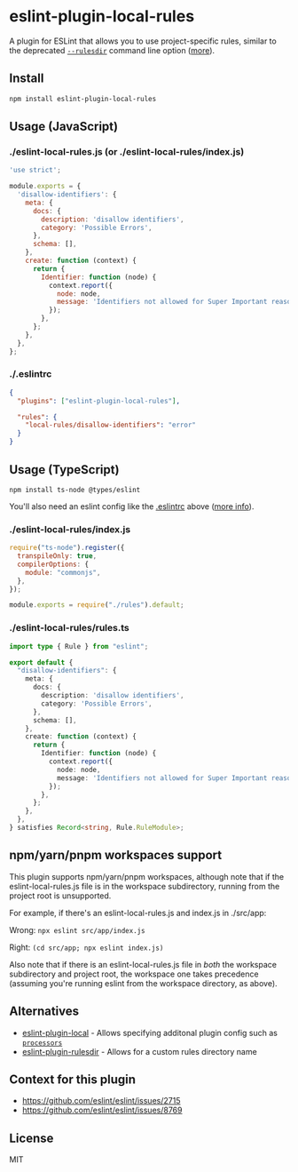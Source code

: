 # eslint-plugin-local-rules

A plugin for ESLint that allows you to use project-specific rules, similar to the deprecated [`--rulesdir`](http://eslint.org/docs/user-guide/command-line-interface#--rulesdir) command line option ([more](http://eslint.org/docs/developer-guide/working-with-rules#runtime-rules)).

## Install

```sh
npm install eslint-plugin-local-rules
```

<h2 id="usage">Usage (JavaScript)</h3>

### ./eslint-local-rules.js (or ./eslint-local-rules/index.js)

```javascript
'use strict';

module.exports = {
  'disallow-identifiers': {
    meta: {
      docs: {
        description: 'disallow identifiers',
        category: 'Possible Errors',
      },
      schema: [],
    },
    create: function (context) {
      return {
        Identifier: function (node) {
          context.report({
            node: node,
            message: 'Identifiers not allowed for Super Important reasons.',
          });
        },
      };
    },
  },
};
```

### ./.eslintrc

```json
{
  "plugins": ["eslint-plugin-local-rules"],

  "rules": {
    "local-rules/disallow-identifiers": "error"
  }
}
```

## Usage (TypeScript)

```
npm install ts-node @types/eslint
```

You'll also need an eslint config like the [.eslintrc](#eslintrc) above ([more info](https://eslint.org/docs/latest/use/configure/configuration-files)).

### ./eslint-local-rules/index.js

```javascript
require("ts-node").register({
  transpileOnly: true,
  compilerOptions: {
    module: "commonjs",
  },
});

module.exports = require("./rules").default;
```

### ./eslint-local-rules/rules.ts

```typescript
import type { Rule } from "eslint";

export default {
  "disallow-identifiers": {
    meta: {
      docs: {
        description: 'disallow identifiers',
        category: 'Possible Errors',
      },
      schema: [],
    },
    create: function (context) {
      return {
        Identifier: function (node) {
          context.report({
            node: node,
            message: 'Identifiers not allowed for Super Important reasons.',
          });
        },
      };
    },
  },
} satisfies Record<string, Rule.RuleModule>;
```

## npm/yarn/pnpm workspaces support

This plugin supports npm/yarn/pnpm workspaces, although note that if the eslint-local-rules.js file is in the workspace subdirectory, running from the project root is unsupported.

For example, if there's an eslint-local-rules.js and index.js in ./src/app:

Wrong: `npx eslint src/app/index.js`

Right: `(cd src/app; npx eslint index.js)`

Also note that if there is an eslint-local-rules.js file in *both* the workspace subdirectory and project root, the workspace one takes precedence (assuming you're running eslint from the workspace directory, as above).

## Alternatives

- [eslint-plugin-local](https://github.com/taskworld/eslint-plugin-local) - Allows specifying additonal plugin config such as [`processors`](https://eslint.org/docs/developer-guide/working-with-plugins#processors-in-plugins)
- [eslint-plugin-rulesdir](https://github.com/not-an-aardvark/eslint-plugin-rulesdir) - Allows for a custom rules directory name

## Context for this plugin

- https://github.com/eslint/eslint/issues/2715
- https://github.com/eslint/eslint/issues/8769

## License

MIT
